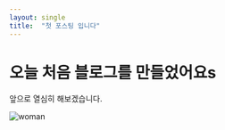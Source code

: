 ```yaml
---
layout: single
title:  "첫 포스팅 입니다"
---
```


# 오늘 처음 블로그를 만들었어요s

앞으로 열심히 해보겠습니다.

![woman](C:/Users/USER/OneDrive/%EB%AC%B8%EC%84%9C/sehyeon1104.github.io/images/2022-11-17-first/woman.png)

